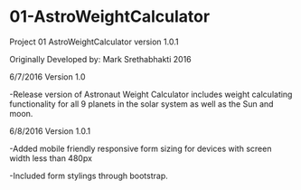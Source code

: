 # 01-AstroWeightCalculator
Project 01 AstroWeightCalculator version 1.0.1

Originally Developed by: Mark Srethabhakti 2016

6/7/2016 Version 1.0

-Release version of Astronaut Weight Calculator includes weight calculating functionality for all 9 planets in the solar system as well as the Sun and moon.

6/8/2016 Version 1.0.1

-Added mobile friendly responsive form sizing for devices with screen width less than 480px

-Included form stylings through bootstrap.
